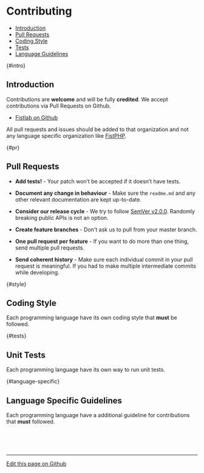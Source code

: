 # Contributing

- [Introduction](#intro)
- [Pull Requests](#pr)
- [Coding Style](#style)
- [Tests](#tests)
- [Language Guidelines](#language-specific)

{#intro}
## [](#intro) Introduction

Contributions are **welcome** and will be fully **credited**.
We accept contributions via Pull Requests on Github.
  - [Fistlab on Github](https://github.com/fistlab)

All pull requests and issues should be added to that
organization and not any language specific organization
like [FistPHP](https://github.com/fistphp).

{#pr}
## [](#pr) Pull Requests

- **Add tests!** - Your patch won’t be accepted if it doesn’t have tests.

- **Document any change in behaviour** - Make sure the `readme.md` and any other relevant documentation are kept up-to-date.

- **Consider our release cycle** - We try to follow [SemVer v2.0.0](http://semver.org/). Randomly breaking public APIs is not an option.

- **Create feature branches** - Don't ask us to pull from your master branch.

- **One pull request per feature** - If you want to do more than one thing, send multiple pull requests.

- **Send coherent history** - Make sure each individual commit in your pull request is meaningful. If you had to make multiple intermediate commits while developing.

{#style}
## [](#style) Coding Style

Each programming language have its own coding style that **must** be followed.

{#tests}
## [](#tests) Unit Tests

Each programming language have its own way to run unit tests.

{#language-specific}
## [](#language-specific) Language Specific Guidelines

Each programming language have a additional guideline for contributions that **must** followed.

<br><br><br>
- - - - - - - - - -
[Edit this page on Github](https://github.com/fistlab/fistlab.org/edit/master/docs/contributing.md)